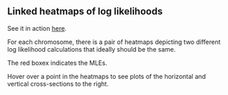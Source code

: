 Linked heatmaps of log likelihoods
----------------------------------------------------------------------

See it in action [here](http://www.biostat.wisc.edu/~kbroman/D3/linked_heatmaps).

For each chromosome, there is a pair of heatmaps depicting two
different log likelihood calculations that ideally should be the same.

The red boxex indicates the MLEs.

Hover over a point in the heatmaps to see plots of the horizontal and
vertical cross-sections to the right.
